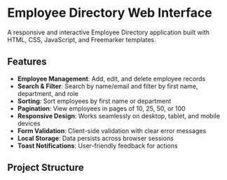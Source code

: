# Employee Directory Web Interface

A responsive and interactive Employee Directory application built with HTML, CSS, JavaScript, and Freemarker templates.

## Features

- **Employee Management**: Add, edit, and delete employee records
- **Search & Filter**: Search by name/email and filter by first name, department, and role
- **Sorting**: Sort employees by first name or department
- **Pagination**: View employees in pages of 10, 25, 50, or 100
- **Responsive Design**: Works seamlessly on desktop, tablet, and mobile devices
- **Form Validation**: Client-side validation with clear error messages
- **Local Storage**: Data persists across browser sessions
- **Toast Notifications**: User-friendly feedback for actions

## Project Structure
